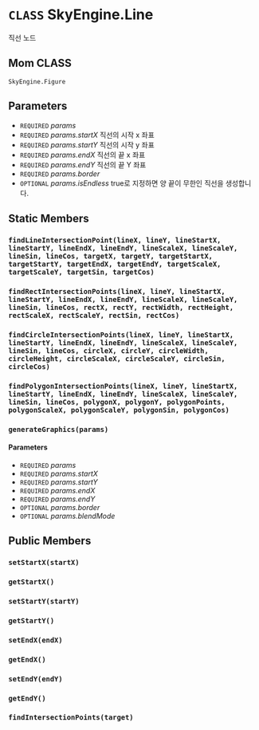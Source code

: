 # `CLASS` SkyEngine.Line
직선 노드

## Mom CLASS
`SkyEngine.Figure`

## Parameters
* `REQUIRED` *params*
* `REQUIRED` *params.startX* 직선의 시작 x 좌표
* `REQUIRED` *params.startY* 직선의 시작 y 좌표
* `REQUIRED` *params.endX* 직선의 끝 x 좌표
* `REQUIRED` *params.endY* 직선의 끝 Y 좌표
* `REQUIRED` *params.border*
* `OPTIONAL` *params.isEndless* true로 지정하면 양 끝이 무한인 직선을 생성합니다.

## Static Members

### `findLineIntersectionPoint(lineX, lineY, lineStartX, lineStartY, lineEndX, lineEndY, lineScaleX, lineScaleY, lineSin, lineCos, targetX, targetY, targetStartX, targetStartY, targetEndX, targetEndY, targetScaleX, targetScaleY, targetSin, targetCos)`

### `findRectIntersectionPoints(lineX, lineY, lineStartX, lineStartY, lineEndX, lineEndY, lineScaleX, lineScaleY, lineSin, lineCos, rectX, rectY, rectWidth, rectHeight, rectScaleX, rectScaleY, rectSin, rectCos)`

### `findCircleIntersectionPoints(lineX, lineY, lineStartX, lineStartY, lineEndX, lineEndY, lineScaleX, lineScaleY, lineSin, lineCos, circleX, circleY, circleWidth, circleHeight, circleScaleX, circleScaleY, circleSin, circleCos)`

### `findPolygonIntersectionPoints(lineX, lineY, lineStartX, lineStartY, lineEndX, lineEndY, lineScaleX, lineScaleY, lineSin, lineCos, polygonX, polygonY, polygonPoints, polygonScaleX, polygonScaleY, polygonSin, polygonCos)`

### `generateGraphics(params)`
#### Parameters
* `REQUIRED` *params*
* `REQUIRED` *params.startX*
* `REQUIRED` *params.startY*
* `REQUIRED` *params.endX*
* `REQUIRED` *params.endY*
* `OPTIONAL` *params.border*
* `OPTIONAL` *params.blendMode*

## Public Members

### `setStartX(startX)`

### `getStartX()`

### `setStartY(startY)`

### `getStartY()`

### `setEndX(endX)`

### `getEndX()`

### `setEndY(endY)`

### `getEndY()`

### `findIntersectionPoints(target)`
